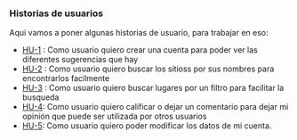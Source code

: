 ### Historias de usuarios

Aqui vamos a poner algunas historias de usuario, para trabajar en eso:

- [HU-1]() : Como usuario quiero crear una cuenta para poder ver las diferentes sugerencias que hay
- [HU-2]() : Como usuario quiero buscar los sitioss por sus nombres para encontrarlos facilmente
- [HU-3](aaa) : Como usuario quiero buscar lugares por un filtro para facilitar la busqueda
- [HU-4](aaaa): Como usuario quiero calificar o dejar un comentario para dejar mi opinión que puede ser utilizada por otros usuarios
- [HU-5](aaaa): Como usuario quiero poder modificar los datos de mi cuenta.
